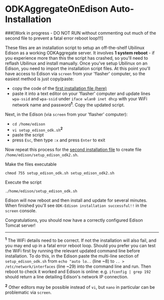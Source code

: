 # ODKAggregateOnEdison Auto-Installation

###[Work in progress - DO NOT RUN without commenting out much of the second file to prevent a fatal error reboot loop!!!]

These files are an installation script to setup an off-the-shelf Ubilinux Edison as a working ODKAggregate server.  It involves **1 system reboot** - if you experience more than this the script has crashed, so you'll need to reflash Ubilinux and install manually.  Once you've setup Ubilinux on an Edison, you need to import the installation script files.  At this point you'll have access to Edison via `screen` from your 'flasher' computer, so the easiest method is just copy/paste:

- copy the code of the [first installation file (here)](https://github.com/ivangayton/ODKAggregateOnEdison/blob/master/installation_script/setup_edison_odk.sh)
- paste it into a text editor on your 'flasher' computer and update lines `wpa-ssid` and `wpa-ssid` under `iface wlan0 inet dhcp` with your WiFi network name and password<sup>**1**</sup>.  Copy the updated script.

Next, in the Edison (via `screen` from your 'flasher' computer):

- `cd /home/edison`
- `vi setup_edison_odk.sh`<sup>**2**</sup>
- paste the script
- press `Esc`, then type `:x` and press `Enter` to exit

Now repeat this process for the [second installation file](https://github.com/ivangayton/ODKAggregateOnEdison/blob/master/installation_script/setup_edison_odk2.sh) to create file `/home/edison/setup_edison_odk2.sh`.

Make the files executable

	chmod 755 setup_edison_odk.sh setup_edison_odk2.sh

Execute the script

    ./home/edison/setup_edison_odk.sh

Edison will now reboot and then install and update for several minutes.  When finished you'll see `ODK-Edison installation successful!!` in the `screen` console.

Congratulations, you should now have a correctly configured Edison Tomcat server!

-------------------------
<sup>**1**</sup> The WiFi details need to be correct.  If not the installation will also fail, and you may end up in a fatal error reboot loop.  Should you prefer you can test the WiFi first by running the relevant updated command line before installation.  To do this, in the Edison paste the multi-line section of `setup_edison_odk.sh` from `echo "auto lo..` (line ~8) to `.. > /etc/network/interfaces` (line ~29) into the command line and run.  Then reboot to check it worked and Edison is online: e.g. `ifconfig | grep 192` should return a line detailing Edison's network IP connection.

<sup>**2**</sup> Other editors may be possible instead of `vi`, but `nano` in particular can be problematic via `screen`.
